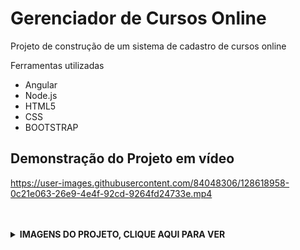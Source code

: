 # Gerenciador de Cursos Online
<p> Projeto de construção de um sistema de cadastro de cursos online </p>
 <p>Ferramentas utilizadas</p>
        <ul>
  <li>Angular</li>
  <li>Node.js</li>
  <li>HTML5</li>
  <li>CSS</li>
  <li>BOOTSTRAP</li>
        </ul>

<h2> Demonstração do Projeto em vídeo </h2>




https://user-images.githubusercontent.com/84048306/128618958-0c21e063-26e9-4e4f-92cd-9264fd24733e.mp4




 <br>
  <br>
  
<details>
    <br>
    <summary><b>IMAGENS DO PROJETO, CLIQUE AQUI PARA VER </b></summary>
    
  #
  <h3 style="margin:0; text-align: center"> DESKTOP </h3>
  <hr>
  
![2](https://user-images.githubusercontent.com/84048306/128618881-25ad50a9-cae4-4421-aaeb-e7ccee136037.png)
![3](https://user-images.githubusercontent.com/84048306/128618882-e392fa7d-547d-47ce-9cf5-66ac31a41990.png)
![4](https://user-images.githubusercontent.com/84048306/128618883-2e796f05-0376-4c5f-9843-f031d7db6f48.png)
![5](https://user-images.githubusercontent.com/84048306/128618884-22dde3e5-ae50-4a68-89e3-583827883a26.png)
![6](https://user-images.githubusercontent.com/84048306/128618886-462b8339-ba3c-4ee0-8bc8-8bdf88da1340.png)
![1](https://user-images.githubusercontent.com/84048306/128618880-ddb9cc4a-f6b3-4ccf-be90-bbc2a97726e5.png)


  #
  <h3> MOBILE </h3>
  <hr>
  
  ![7](https://user-images.githubusercontent.com/84048306/128618939-a1c15c0a-9a5b-42eb-a427-8750acec6c36.png)
  
  </details>
